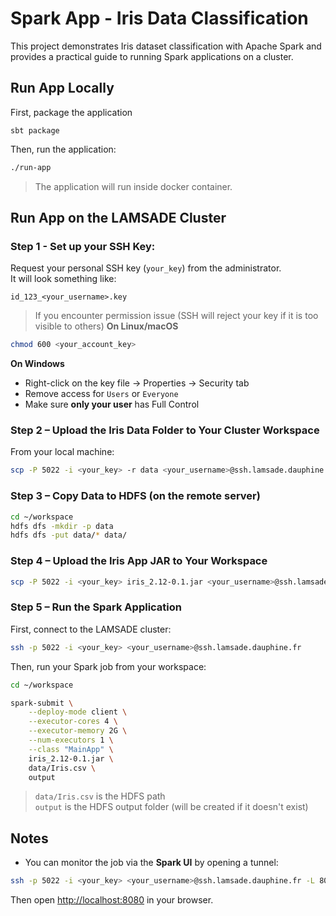 # Spark App - Iris Data Classification

This project demonstrates Iris dataset classification with Apache Spark and provides a practical guide to running Spark applications on a cluster.

## Run App Locally
First, package the application
```
sbt package
```

Then, run the application:

```bash
./run-app
```

> The application will run inside docker container.

## Run App on the LAMSADE Cluster

### Step 1 - Set up your SSH Key:
Request your personal SSH key (`your_key`) from the administrator.  
It will look something like:
```
id_123_<your_username>.key
```
> If you encounter permission issue (SSH will reject your key if it is too visible to others)
**On Linux/macOS**
```bash
chmod 600 <your_account_key>
```
**On Windows**
- Right-click on the key file → Properties → Security tab
- Remove access for `Users` or `Everyone`
- Make sure **only your user** has Full Control

### Step 2 – Upload the Iris Data Folder to Your Cluster Workspace

From your local machine:
```bash
scp -P 5022 -i <your_key> -r data <your_username>@ssh.lamsade.dauphine.fr:~/workspace
```


### Step 3 – Copy Data to HDFS (on the remote server)

```bash
cd ~/workspace
hdfs dfs -mkdir -p data
hdfs dfs -put data/* data/
```

### Step 4 – Upload the Iris App JAR to Your Workspace

```bash
scp -P 5022 -i <your_key> iris_2.12-0.1.jar <your_username>@ssh.lamsade.dauphine.fr:~/workspace
```

### Step 5 – Run the Spark Application
First, connect to the LAMSADE cluster:

```bash
ssh -p 5022 -i <your_key> <your_username>@ssh.lamsade.dauphine.fr
```

Then, run your Spark job from your workspace:
```bash
cd ~/workspace

spark-submit \
    --deploy-mode client \
    --executor-cores 4 \
    --executor-memory 2G \
    --num-executors 1 \
    --class "MainApp" \
    iris_2.12-0.1.jar \
    data/Iris.csv \
    output
```

> `data/Iris.csv` is the HDFS path  
> `output` is the HDFS output folder (will be created if it doesn't exist)


## Notes

- You can monitor the job via the **Spark UI** by opening a tunnel:
```bash
ssh -p 5022 -i <your_key> <your_username>@ssh.lamsade.dauphine.fr -L 8080:vmhadoopmaster.cluster.lamsade.dauphine.fr:8080
```
Then open [http://localhost:8080](http://localhost:8080) in your browser.
